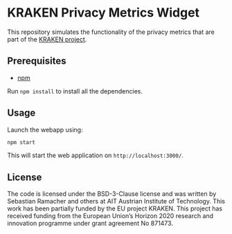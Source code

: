 # KRAKEN Privacy Metrics Widget

This repository simulates the functionality of the privacy metrics that are part of the [KRAKEN project](https://krakenh2020.eu/).

## Prerequisites

* [npm](https://www.npmjs.com/)

Run `npm install` to install all the dependencies.

## Usage
Launch the webapp using:
```sh
npm start
```
This will start the web application on `http://localhost:3000/`.

## License

The code is licensed under the BSD-3-Clause license and was written by Sebastian Ramacher and others at AIT Austrian Institute of Technology. This work has been partially funded by the EU project KRAKEN. This project has received funding from the European Union’s Horizon 2020 research and innovation programme under grant agreement No 871473.
